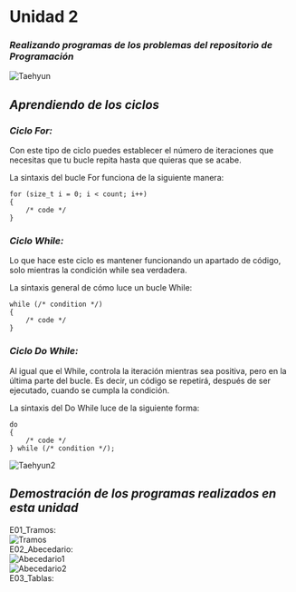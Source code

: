 # **Unidad 2**
### *Realizando programas de los problemas del repositorio de Programación*

![Taehyun](https://i.pinimg.com/564x/6e/2f/90/6e2f90b974d5b15eb7ceb58d4ab82c60.jpg)

## *Aprendiendo de los ciclos*
### *Ciclo For:*
Con este tipo de ciclo puedes establecer el número de iteraciones que necesitas que tu bucle repita hasta que quieras que se acabe.

La sintaxis del bucle For funciona de la siguiente manera:  
```
for (size_t i = 0; i < count; i++)
{
    /* code */
}
```

### *Ciclo While:*
Lo que hace este ciclo es mantener funcionando un apartado de código, solo mientras la condición while sea verdadera.

La sintaxis general de cómo luce un bucle While:
```
while (/* condition */)
{
    /* code */
}
```

### *Ciclo Do While:*
Al igual que el While, controla la iteración mientras sea positiva, pero en la última parte del bucle. Es decir, un código se repetirá, después de ser ejecutado, cuando se cumpla la condición.

La sintaxis del Do While luce de la siguiente forma:
```
do
{
    /* code */
} while (/* condition */);
```
![Taehyun2](https://i.pinimg.com/236x/f0/3f/c6/f03fc6b7e6a79c0f510ca2c0b390d3ef.jpg)  
## *Demostración de los programas realizados en esta unidad*
E01_Tramos:  
![Tramos](https://github.com/UP210537/UP210537_CPP/blob/master/U2/Imagenes/Tramos.png)  
E02_Abecedario:  
![Abecedario1](https://github.com/UP210537/UP210537_CPP/blob/master/U2/Imagenes/Abecedario1.png)  
![Abecedario2](https://github.com/UP210537/UP210537_CPP/blob/master/U2/Imagenes/Abecedario2.png)  
E03_Tablas:  


